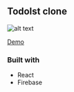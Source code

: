 ## TodoIst clone

![alt text](https://i.imgur.com/wiWv7nX.png)

[Demo](https://todo-90cc6.web.app)

### Built with

- React
- Firebase
